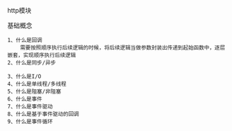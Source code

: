 http模块

基础概念

    1、什么是回调
        需要按照顺序执行后续逻辑的时候，将后续逻辑当做参数封装出传递到起始函数中，逐层嵌套，实现顺序执行后续逻辑
    2、什么是同步/异步

    3、什么是I/O
    4、什么是单线程/多线程
    5、什么是阻塞/非阻塞
    6、什么是事件
    7、什么是事件驱动
    8、什么是基于事件驱动的回调
    9、什么是事件循环